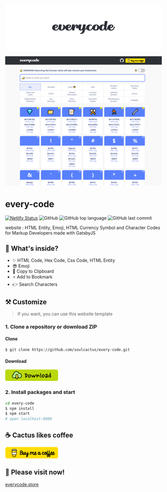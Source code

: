 <div align="center">

![](./src/images/readme-logo.png)

![](./src/images/every-code.png)

</div>

# every-code

[![Netlify Status](https://api.netlify.com/api/v1/badges/0446472f-1e3c-4ddd-92a4-c66421af9311/deploy-status)](https://app.netlify.com/sites/everycode/deploys)
![GitHub](https://img.shields.io/github/license/soulcactus/every-code)
![GitHub top language](https://img.shields.io/github/languages/top/soulcactus/every-code)
![GitHub last commit](https://img.shields.io/github/last-commit/soulcactus/every-code)

website : HTML Entity, Emoji, HTML Currency Symbol and Character Codes for Markup Developers made with GatsbyJS

## 🧐 What's inside?

-   ✨ HTML Code, Hex Code, Css Code, HTML Entity
-   😎 Emoji
-   📝 Copy to Clipboard
-   ⭐ Add to Bookmark
-   👉 Search Characters

## ⚒ Customize

> If you want, you can use this website template

### 1. Clone a repository or download ZIP

#### Clone

```bash
$ git clone https://github.com/soulcactus/every-code.git
```

#### Download

[![](./src/images/download.png)](https://github.com/soulcactus/every-code/archive/master.zip)

### 2. Install packages and start

```sh
cd every-code
$ npm install
$ npm start
# open localhost:8000
```

## ☕ Cactus likes coffee

[![](./src/images/buy-me-a-coffee.png)](https://www.buymeacoffee.com/soulcactus)

## 🏡 Please visit now!

[everycode.store](https://everycode.store/)
